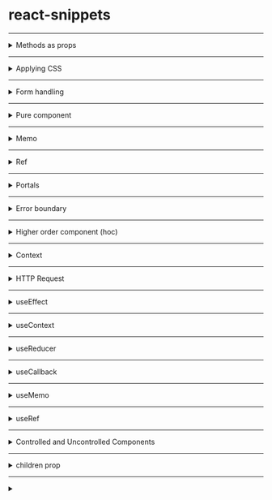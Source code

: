 # react-snippets

---

<details>
<summary>Methods as props</summary>

  https://codesandbox.io/p/sandbox/method-as-prop-d4nn8m

</details>

----

<details>
<summary>Applying CSS</summary>
  
  https://codesandbox.io/p/sandbox/css-rl9p4t

</details>

---

<details>
<summary> Form handling </summary>
  
  https://codesandbox.io/p/sandbox/form-handling-gxvkn2
  
</details>

---

<details>
<summary>Pure component </summary>
  
https://codesandbox.io/p/sandbox/pure-components-dd4ck2
- Shallow comparisons, if no diff - then it will not re-render, including child which leads to the performance boost
- We should not mutate array/object, always return that reflects a new state (spread operator)
  
</details>

---

<details>
<summary>Memo </summary>
  
  https://codesandbox.io/p/sandbox/memo-n7xdr3
  - same as a pure component, but for the functional component
    
</details>


---

<details>
<summary>Ref </summary>

https://codesandbox.io/p/sandbox/refs-w63tpl
  - attached to a React element and used to interact with the underlying DOM
  - Example: Focus

  
</details>

---


<details>
<summary> Portals </summary>
  
https://codesandbox.io/p/sandbox/portals-t2y3x6
  - way to render children components at a different place in the DOM (Document Object Model) hierarchy than the parent component (root)
  - we can apply different CSS (root vs portal-root)

</details>

---

<details>
<summary> Error boundary </summary>

https://codesandbox.io/p/sandbox/error-boundary-jkfcg8
  - use for fallback UI or log the error.
  - the class component that implements either one or both lifecycle methods `getDerivedStateFromError` or `componentDidCatch` becomes an error boundary.
  - do not catch errors in the event handler, use try catch in case of an event handler.

</details>


---

<details>
<summary>Higher order component (hoc) </summary>

https://codesandbox.io/p/sandbox/higher-order-component-hoc-2774zg
  - used to share common functionality between components
  - pattern where function takes a component as an argument and returns a new component

</details>

---

<details>
<summary>Context </summary>

https://codesandbox.io/p/sandbox/context-7dxg6v
  - provides a way to pass data through the component tree without passing props at every level
  - example: username, theme preference. 

</details>

---

<details>
<summary>HTTP Request </summary>
  
https://codesandbox.io/p/sandbox/request-qg54cs
  - axios for request
  - redux axios middleware when using with redux
  - formik for building form (validation)

</details>

---


<details>
<summary>useEffect </summary>
 
 https://codesandbox.io/p/sandbox/useeffect-ww8q4p
  - similar to `componentDidMount` and `componentWillUnmount`
  - second argument will be dependencies

</details>

---

<details>
<summary>useContext </summary>
  
https://codesandbox.io/p/sandbox/usecontext-7r7d9x

</details>


---

<details>
<summary>useReducer </summary>
  
https://codesandbox.io/p/sandbox/usereducer-58k9s3
  - [reducer](https://developer.mozilla.org/en-US/docs/Web/JavaScript/Reference/Global_Objects/Array/reduce)
  - | **Case**                  | **useState**      | **useReducer**         |
    |---------------------------|-------------------|------------------------|
    | type                      | num, bool, string | object, array          |
    | num of state transitions  | 1 or 2            | too many               |
    | business logic            | no business logic | complex business logic |
    | related state transitions | no                | yes                    |
    | use                       | local             | global                 |

</details>


---

<details>
<summary>useCallback </summary>
  
https://codesandbox.io/p/sandbox/usecallback-rgj34d
  -  used for optimization

</details>

---
<details>
<summary>useMemo </summary>
  
https://codesandbox.io/p/sandbox/usememo-w44w54
  - Used for performance optimization
  - if want to cache a function - use callback, if want to cache a result of a function - use memo

</details>

---
<details>
<summary>useRef </summary>
 
https://codesandbox.io/p/sandbox/useref-hpgc8h
  - same as refs

</details>

---

<details>
<summary>Controlled and Uncontrolled Components </summary>
  
- Controlled : state is managed by react
```jsx
const handleChange = (event) => {
  setValue(event.target.value);
};
```
- Uncontrolled : state is managed by dom
```jsx
  const handleClick = () => {
  alert(`Input value: ${inputRef.current.value}`);
  };
```

</details>

---

<details>
<summary>children prop </summary>
  
- special prop that allows components to include content or elements between their opening and closing tags
```jsx
const CompA = (props) => {
  return (
    <>
      <h2>{props.children} </h2> // will print 'hello bye'
    </>
  );
};
.
.
<CompA> hello bye </CompA>
```

</details>

--- 

<details>
<summary> </summary>
  
</details>


